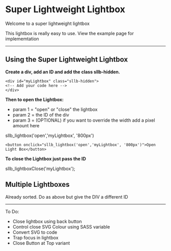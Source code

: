 # Super Lightweight Lightbox
Welcome to a super lightweight lightbox

This lightbox is really easy to use. 
View the example page for implememtation


---

## Using the Super Lightweight Lightbox

**Create a div, add an ID and add the class sllb-hidden.** 

    <div id="myLightbox" class="sllb-hidden">
    <!-- Add your code here -->
    </div>

**Then to open the Lightbox:** 
- param 1 = "open" or "close" the lightbox
- param 2 = the ID of the div
- param 3 = (OPTIONAL) if you want to override the width add a pixel amount here

sllb_lightbox('open','myLightbox', '800px')

    <button onclick="sllb_lightbox('open','myLightbox', '800px')">Open Light Box</button>

**To close the Lightbox just pass the ID** 

sllb_lightboxClose('myLightbox');

## Multiple Lightboxes

Already sorted. Do as above but give the DIV a different ID

--- 

To Do:
- Close lightbox using back button
- Control close SVG Colour using SASS variable
- Convert SVG to code
- Trap focus in lightbox
- Close Button at Top variant